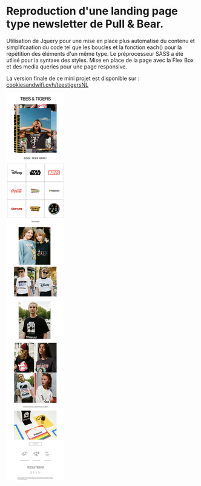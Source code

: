# Reproduction d'une landing page type newsletter de Pull & Bear.

Utilisation de Jquery pour une mise en place plus automatisé du contenu et simplifcaation du code tel que les boucles et la fonction each() pour la répétition des éléments d'un même type. Le préprocesseur SASS a été utlisé pour la syntaxe des styles. Mise en place de la page avec la Flex Box et des media queries pour une page responsive. 

La version finale de ce mini projet est disponible sur : [cookiesandwifi.ovh/teestigersNL](http://cookiesandwifi.ovh/teestigersNL)


![preview](https://github.com/clairedonut/teesandtigers-NL/blob/master/teestigersNL.png?raw=true)
